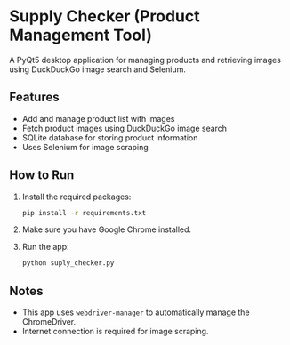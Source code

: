 # Supply Checker (Product Management Tool)

A PyQt5 desktop application for managing products and retrieving images using DuckDuckGo image search and Selenium.

## Features

- Add and manage product list with images
- Fetch product images using DuckDuckGo image search
- SQLite database for storing product information
- Uses Selenium for image scraping

## How to Run

1. Install the required packages:
   ```bash
   pip install -r requirements.txt
   ```

2. Make sure you have Google Chrome installed.

3. Run the app:
   ```bash
   python suply_checker.py
   ```

## Notes

- This app uses `webdriver-manager` to automatically manage the ChromeDriver.
- Internet connection is required for image scraping.
